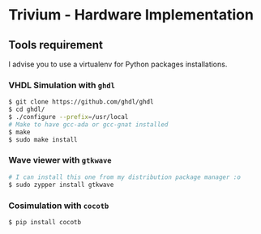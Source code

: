 # Trivium - Hardware Implementation

## Tools requirement

I advise you to use a virtualenv for Python packages installations.

### VHDL Simulation with `ghdl`

```bash
$ git clone https://github.com/ghdl/ghdl
$ cd ghdl/
$ ./configure --prefix=/usr/local
# Make to have gcc-ada or gcc-gnat installed
$ make
$ sudo make install
```
### Wave viewer with `gtkwave`

```bash
# I can install this one from my distribution package manager :o
$ sudo zypper install gtkwave
```

### Cosimulation with `cocotb`

```bash
$ pip install cocotb
```